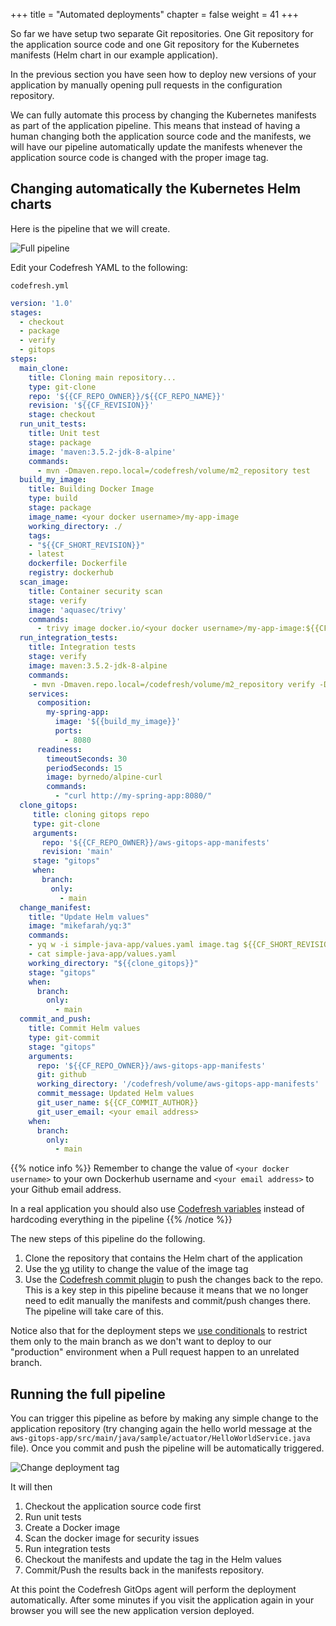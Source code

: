 +++
title = "Automated deployments"
chapter = false
weight = 41
+++

So far we have setup two separate Git repositories. One Git repository
for the application source code and one Git repository for the Kubernetes
manifests (Helm chart in our example application).

In the previous section you have seen how to deploy new versions of your application
by manually opening pull requests in the configuration repository.

We can fully automate this process by changing the Kubernetes manifests as part of the application pipeline. This means that instead of having a human changing both the application source code and the manifests, we will have our pipeline automatically update the manifests whenever the application source code is changed with the proper image tag.

## Changing automatically the Kubernetes Helm charts

Here is the pipeline that we will create.

![Full pipeline](/images/basic_cd/full-pipeline.png)

Edit your Codefresh YAML to the following:

`codefresh.yml`
```yaml
version: '1.0'
stages:
  - checkout
  - package
  - verify
  - gitops
steps:
  main_clone:
    title: Cloning main repository...
    type: git-clone
    repo: '${{CF_REPO_OWNER}}/${{CF_REPO_NAME}}'
    revision: '${{CF_REVISION}}'
    stage: checkout
  run_unit_tests:
    title: Unit test
    stage: package
    image: 'maven:3.5.2-jdk-8-alpine'
    commands:
      - mvn -Dmaven.repo.local=/codefresh/volume/m2_repository test    
  build_my_image:
    title: Building Docker Image
    type: build
    stage: package
    image_name: <your docker username>/my-app-image
    working_directory: ./
    tags:
    - "${{CF_SHORT_REVISION}}"
    - latest
    dockerfile: Dockerfile
    registry: dockerhub
  scan_image:
    title: Container security scan
    stage: verify
    image: 'aquasec/trivy'
    commands:
      - trivy image docker.io/<your docker username>/my-app-image:${{CF_SHORT_REVISION}}  
  run_integration_tests:
    title: Integration tests
    stage: verify
    image: maven:3.5.2-jdk-8-alpine
    commands:
     - mvn -Dmaven.repo.local=/codefresh/volume/m2_repository verify -Dserver.host=http://my-spring-app 
    services:
      composition:
        my-spring-app:
          image: '${{build_my_image}}'
          ports:
            - 8080
      readiness:
        timeoutSeconds: 30
        periodSeconds: 15
        image: byrnedo/alpine-curl
        commands:
          - "curl http://my-spring-app:8080/"    
  clone_gitops:
     title: cloning gitops repo
     type: git-clone
     arguments:
       repo: '${{CF_REPO_OWNER}}/aws-gitops-app-manifests'
       revision: 'main'
     stage: "gitops"
     when:
       branch:
         only:
           - main    
  change_manifest:
    title: "Update Helm values"
    image: "mikefarah/yq:3" 
    commands:
    - yq w -i simple-java-app/values.yaml image.tag ${{CF_SHORT_REVISION}}
    - cat simple-java-app/values.yaml
    working_directory: "${{clone_gitops}}" 
    stage: "gitops"
    when:
      branch:
        only:
          - main 
  commit_and_push:
    title: Commit Helm values
    type: git-commit
    stage: "gitops"
    arguments:
      repo: '${{CF_REPO_OWNER}}/aws-gitops-app-manifests'
      git: github
      working_directory: '/codefresh/volume/aws-gitops-app-manifests'
      commit_message: Updated Helm values
      git_user_name: ${{CF_COMMIT_AUTHOR}}
      git_user_email: <your email address>
    when:
      branch:
        only:
          - main                
```

{{% notice info %}}
Remember to change the value of `<your docker username>` to your own Dockerhub username and `<your email address>` to your Github email address.

In a real application you should also use [Codefresh variables](https://codefresh.io/docs/docs/configure-ci-cd-pipeline/shared-configuration/)
instead of hardcoding everything in the pipeline
{{% /notice %}}

The new steps of this pipeline do the following.

1. Clone the repository that contains the Helm chart of the application
2. Use the [yq](https://github.com/mikefarah/yq) utility to change the value of the image tag
3. Use the [Codefresh commit plugin](https://codefresh.io/steps/step/git-commit) to push the changes back to the repo. This is a key step in this pipeline because it means that we no longer need to edit manually the manifests and commit/push changes
there. The pipeline will take care of this.

Notice also that for the deployment steps we [use conditionals](https://codefresh.io/docs/docs/codefresh-yaml/conditional-execution-of-steps/) to restrict them only to the main branch as we don't want to deploy to our "production" environment when a Pull request happen to an unrelated branch.

## Running the full pipeline

You can trigger this pipeline as before by making any simple change to the application repository (try changing again the hello world message at the `aws-gitops-app/src/main/java/sample/actuator/HelloWorldService.java` file). Once you commit and push
the pipeline will be automatically triggered. 

![Change deployment tag](/images/basic_cd/change-tag.png)

It will then

1. Checkout the application source code first
1. Run unit tests
1. Create a Docker image
1. Scan the docker image for security issues
1. Run integration tests
1. Checkout the manifests and update the tag in the Helm values
1. Commit/Push the results back in the manifests repository.

At this point the Codefresh GitOps agent will perform the deployment automatically.
After some minutes if you visit the application again in your browser you will see the new application version deployed.




